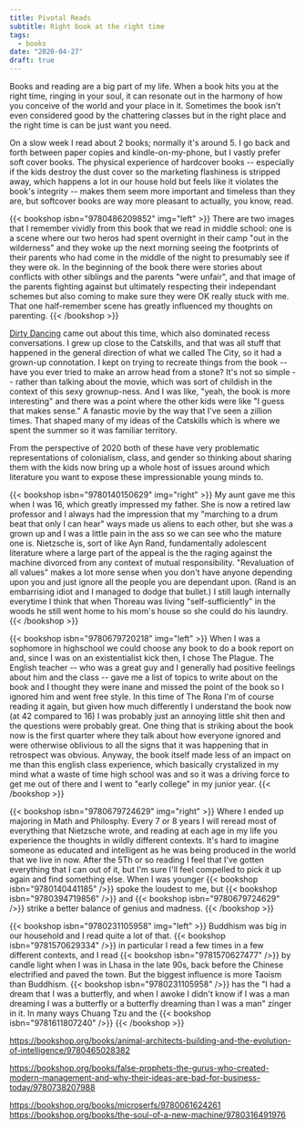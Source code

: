 ```yaml
---
title: Pivotal Reads
subtitle: Right book at the right time
tags:
  - books
date: "2020-04-27"
draft: true
---
```


Books and reading are a big part of my life. When a book hits you at the right time, ringing in your soul, it can resonate out in the harmony of how you conceive of the world and your place in it.  Sometimes the book isn't even considered good by the chattering classes but in the right place and the right time is can be just want you need.

On a slow week I read about 2 books; normally it's around 5. I go back and forth between paper copies and kindle-on-my-phone, but I vastly prefer soft cover books. The physical experience of hardcover books -- especially if the kids destroy the dust cover so the marketing flashiness is stripped away, which happens a lot in our house hold but feels like it violates the book's integrity -- makes them seem more important and timeless than they are, but softcover books are way more pleasant to actually, you know, read.

{{< bookshop isbn="9780486209852" img="left" >}}
There are two images that I remember vividly from this book that we read in middle school: one is a scene where our two heros had spent overnight in their camp "out in the wilderness" and they woke up the next morning seeing the footprints of their parents who had come in the middle of the night to presumably see if they were ok. In the beginning of the book there were stories about conflicts with other siblings and the parents "were unfair", and that image of the parents fighting against but ultimately respecting their independant schemes but also coming to make sure they were OK really stuck with me.  That one half-remember scene has greatly influenced my thoughts on parenting.
{{< /bookshop >}}

[Dirty Dancing](https://www.imdb.com/title/tt0092890/) came out about this time, which also dominated recess conversations. I grew up close to the Catskills, and that was all stuff that happened in the general direction of what we called The City, so it had a grown-up connotation. I kept on trying to recreate things from the book -- have you ever tried to make an arrow head from a stone?  It's not so simple -- rather than talking about the movie, which was sort of childish in the context of this sexy grownup-ness. And I was like, "yeah, the book is more interesting" and there was a point where the other kids were like "I guess that makes sense."  A fanastic movie by the way that I've seen a zillion times.  That shaped many of my ideas of the Catskills which is where we spent the summer so it was familiar territory.

From the perspective of 2020 both of these have very problematic representations of colonialism, class, and gender so thinking about sharing them with the kids now bring up a whole host of issues around which literature you want to expose these impressionable young minds to. 

{{< bookshop isbn="9780140150629" img="right" >}}
My aunt gave me this when I was 16, which greatly impressed my father. She is now a retired law professor and I always had the impression that my "marching to a drum beat that only I can hear" ways made us aliens to each other, but she was a grown up and I was a little pain in the ass so we can see who the mature one is. Nietzsche is, sort of like Ayn Rand, fundamentally adolescent literature where a large part of the appeal is the the raging against the machine divorced from any context of mutual responsibility. "Revaluation of all values" makes a lot more sense when you don't have anyone depending upon you and just ignore all the people you are dependant upon. (Rand is an embarrising idiot and I managed to dodge that bullet.) I still laugh internally everytime I think that when Thoreau was living "self-sufficiently" in the woods he still went home to his mom's house so she could do his laundry.
{{< /bookshop >}}

{{< bookshop isbn="9780679720218" img="left" >}}
When I was a sophomore in highschool we could choose any book to do a book report on and, since I was on an existentialist kick then, I chose The Plague. The English teacher -- who was a great guy and I generally had positive feelings about him and the class -- gave me a list of topics to write about on the book and I thought they were inane and missed the point of the book so I ignored him and went free style. In this time of The Rona I'm of course reading it again, but given how much differently I understand the book now (at 42 compared to 16) I was probably just an annoying little shit then and the questions were probably great. One thing that is striking about the book now is the first quarter where they talk about how everyone ignored and were otherwise oblivious to all the signs that it was happening that in retrospect was obvious.  Anyway, the book itself made less of an impact on me than this english class experience, which basically crystalized in my mind what a waste of time high school was and so it was a driving force to get me out of there and I went to "early college" in my junior year.
{{< /bookshop >}}

{{< bookshop isbn="9780679724629" img="right" >}}
Where I ended up majoring in Math and Philosphy.  Every 7 or 8 years I will reread most of everything that Nietzsche wrote, and reading at each age in my life you experience the thoughts in wildly different contexts. It's hard to imagine someone as educated and intelligent as he was being produced in the world that we live in now.  After the 5Th or so reading I feel that I've gotten everything that I can out of it, but I'm sure I'll feel compelled to pick it up again and find something else. When I was younger {{< bookshop isbn="9780140441185" />}} spoke the loudest to me, but {{< bookshop isbn="9780394719856" />}} and {{< bookshop isbn="9780679724629" />}} strike a better balance of genius and madness.
{{< /bookshop >}}

{{< bookshop isbn="9780231105958" img="left" >}}
Buddhism was big in our household and I read quite a lot of that. {{< bookshop isbn="9781570629334" />}} in particular I read a few times in a few different contexts, and I read {{< bookshop isbn="9781570627477" />}} by candle light when I was in Lhasa in the late 90s, back before the Chinese electrified and paved the town. But the biggest influence is more Taoism than Buddhism. {{< bookshop isbn="9780231105958" />}} has the "I had a dream that I was a butterfly, and when I awoke I didn't know if I was a man dreaming I was a butterfly or a butterfly dreaming than I was a man" zinger in it. In many ways Chuang Tzu and the {{< bookshop isbn="9781611807240" />}}
{{< /bookshop >}}




https://bookshop.org/books/animal-architects-building-and-the-evolution-of-intelligence/9780465028382


https://bookshop.org/books/false-prophets-the-gurus-who-created-modern-management-and-why-their-ideas-are-bad-for-business-today/9780738207988






https://bookshop.org/books/microserfs/9780061624261
https://bookshop.org/books/the-soul-of-a-new-machine/9780316491976
